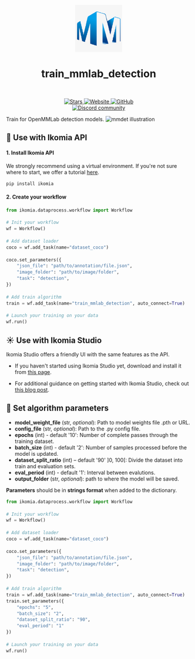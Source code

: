<div align="center">
  <img src="https://raw.githubusercontent.com/Ikomia-hub/train_mmlab_detection/main/icons/mmlab.png" alt="Algorithm icon">
  <h1 align="center">train_mmlab_detection</h1>
</div>
<br />
<p align="center">
    <a href="https://github.com/Ikomia-hub/train_mmlab_detection">
        <img alt="Stars" src="https://img.shields.io/github/stars/Ikomia-hub/train_mmlab_detection">
    </a>
    <a href="https://app.ikomia.ai/hub/">
        <img alt="Website" src="https://img.shields.io/website/http/app.ikomia.ai/en.svg?down_color=red&down_message=offline&up_message=online">
    </a>
    <a href="https://github.com/Ikomia-hub/train_mmlab_detection/blob/main/LICENSE.md">
        <img alt="GitHub" src="https://img.shields.io/github/license/Ikomia-hub/train_mmlab_detection.svg?color=blue">
    </a>    
    <br>
    <a href="https://discord.com/invite/82Tnw9UGGc">
        <img alt="Discord community" src="https://img.shields.io/badge/Discord-white?style=social&logo=discord">
    </a> 
</p>

Train for OpenMMLab detection models.
![mmdet illustration](https://user-images.githubusercontent.com/12907710/187674113-2074d658-f2fb-42d1-ac15-9c4a695e64d7.png)


## :rocket: Use with Ikomia API

#### 1. Install Ikomia API

We strongly recommend using a virtual environment. If you're not sure where to start, we offer a tutorial [here](https://www.ikomia.ai/blog/a-step-by-step-guide-to-creating-virtual-environments-in-python).

```sh
pip install ikomia
```

#### 2. Create your workflow


```python
from ikomia.dataprocess.workflow import Workflow

# Init your workflow
wf = Workflow()    

# Add dataset loader
coco = wf.add_task(name="dataset_coco")

coco.set_parameters({
    "json_file": "path/to/annotation/file.json",
    "image_folder": "path/to/image/folder",
    "task": "detection",
}) 

# Add train algorithm
train = wf.add_task(name="train_mmlab_detection", auto_connect=True)

# Launch your training on your data
wf.run()
```

## :sunny: Use with Ikomia Studio

Ikomia Studio offers a friendly UI with the same features as the API.

- If you haven't started using Ikomia Studio yet, download and install it from [this page](https://www.ikomia.ai/studio).

- For additional guidance on getting started with Ikomia Studio, check out [this blog post](https://www.ikomia.ai/blog/how-to-get-started-with-ikomia-studio).

## :pencil: Set algorithm parameters

- **model_weight_file** (str, *optional*): Path to model weights file .pth or URL. 
- **config_file** (str, *optional*): Path to the .py config file.
- **epochs** (int) - default '10': Number of complete passes through the training dataset.
- **batch_size** (int) - default '2': Number of samples processed before the model is updated.
- **dataset_split_ratio** (int) – default '90' ]0, 100[: Divide the dataset into train and evaluation sets.
- **eval_period** (int) - default '1': Interval between evalutions.  
- **output_folder** (str, *optional*): path to where the model will be saved. 


**Parameters** should be in **strings format**  when added to the dictionary.


```python
from ikomia.dataprocess.workflow import Workflow

# Init your workflow
wf = Workflow()    

# Add dataset loader
coco = wf.add_task(name="dataset_coco")

coco.set_parameters({
    "json_file": "path/to/annotation/file.json",
    "image_folder": "path/to/image/folder",
    "task": "detection",
}) 

# Add train algorithm
train = wf.add_task(name="train_mmlab_detection", auto_connect=True)
train.set_parameters({
    "epochs": "5",
    "batch_size": "2",
    "dataset_split_ratio": "90",
    "eval_period": "1"
}) 

# Launch your training on your data
wf.run()
```



